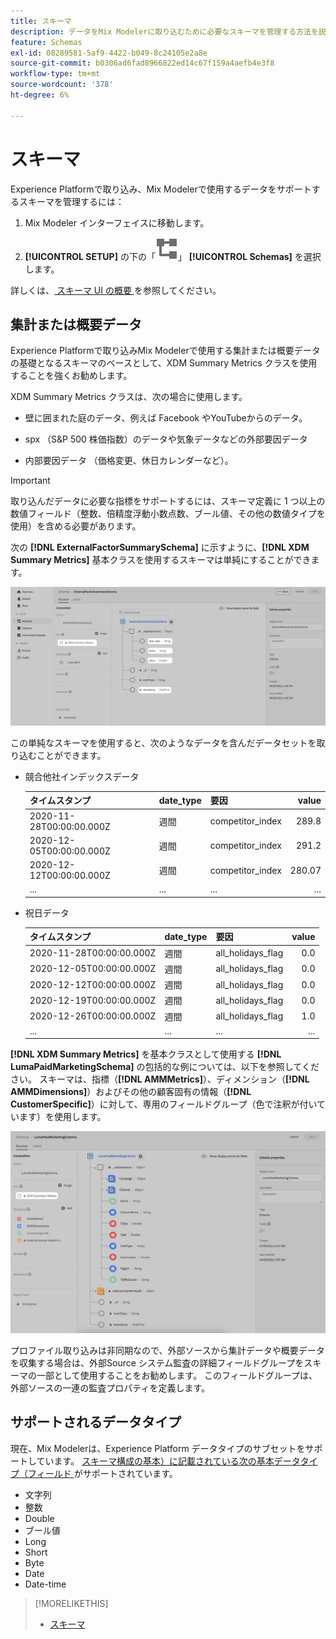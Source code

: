 ```yaml
---
title: スキーマ
description: データをMix Modelerに取り込むために必要なスキーマを管理する方法を説明します。
feature: Schemas
exl-id: 08289581-5af9-4422-b049-8c24105e2a8e
source-git-commit: b0306ad6fad8966822ed14c67f159a4aefb4e3f8
workflow-type: tm+mt
source-wordcount: '378'
ht-degree: 6%

---
```


# スキーマ

Experience Platformで取り込み、Mix Modelerで使用するデータをサポートするスキーマを管理するには：

1. Mix Modeler インターフェイスに移動します。

1. **[!UICONTROL SETUP]** の下の「![ スキーマ ](/help/assets/icons/Schemas.svg)」 **[!UICONTROL Schemas]** を選択します。

詳しくは、[ スキーマ UI の概要 ](https://experienceleague.adobe.com/docs/experience-platform/xdm/ui/overview.htm?lang=ja) を参照してください。

## 集計または概要データ

Experience Platformで取り込みMix Modelerで使用する集計または概要データの基礎となるスキーマのベースとして、XDM Summary Metrics クラスを使用することを強くお勧めします。

XDM Summary Metrics クラスは、次の場合に使用します。

- 壁に囲まれた庭のデータ、例えば Facebook やYouTubeからのデータ。

- spx （S&amp;P 500 株価指数）のデータや気象データなどの外部要因データ

- 内部要因データ （価格変更、休日カレンダーなど）。

>[!IMPORTANT]
>
>取り込んだデータに必要な指標をサポートするには、スキーマ定義に 1 つ以上の数値フィールド（整数、倍精度浮動小数点数、ブール値、その他の数値タイプを使用）を含める必要があります。

次の **[!DNL ExternalFactorSummarySchema]** に示すように、**[!DNL XDM Summary Metrics]** 基本クラスを使用するスキーマは単純にすることができます。

![ 外部要因スキーマ ](/help/assets/external-factors-schema.png)

この単純なスキーマを使用すると、次のようなデータを含んだデータセットを取り込むことができます。

- 競合他社インデックスデータ

  | タイムスタンプ | date_type | 要因 | value |
  |---|---|---|--:|
  | 2020-11-28T00:00:00.000Z | 週間 | competitor_index | 289.8 |
  | 2020-12-05T00:00:00.000Z | 週間 | competitor_index | 291.2 |
  | 2020-12-12T00:00:00.000Z | 週間 | competitor_index | 280.07 |
  | ... | ... | ... | ... |

- 祝日データ

  | タイムスタンプ | date_type | 要因 | value |
  |---|---|---|--:|
  | 2020-11-28T00:00:00.000Z | 週間 | all_holidays_flag | 0.0 |
  | 2020-12-05T00:00:00.000Z | 週間 | all_holidays_flag | 0.0 |
  | 2020-12-12T00:00:00.000Z | 週間 | all_holidays_flag | 0.0 |
  | 2020-12-19T00:00:00.000Z | 週間 | all_holidays_flag | 0.0 |
  | 2020-12-26T00:00:00.000Z | 週間 | all_holidays_flag | 1.0 |
  | ... | ... | ... | ... |


**[!DNL XDM Summary Metrics]** を基本クラスとして使用する **[!DNL LumaPaidMarketingSchema]** の包括的な例については、以下を参照してください。 スキーマは、指標（**[!DNL AMMMetrics]**）、ディメンション（**[!DNL AMMDimensions]**）およびその他の顧客固有の情報（**[!DNL CustomerSpecific]**）に対して、専用のフィールドグループ（色で注釈が付いています）を使用します。

![ 概要スキーマ ](/help/assets/summary-schema.png)

プロファイル取り込みは非同期なので、外部ソースから集計データや概要データを収集する場合は、外部Source システム監査の詳細フィールドグループをスキーマの一部として使用することをお勧めします。 このフィールドグループは、外部ソースの一連の監査プロパティを定義します。


## サポートされるデータタイプ

現在、Mix Modelerは、Experience Platform データタイプのサブセットをサポートしています。 [ スキーマ構成の基本）に記載されている次の基本データタイプ（フィールド ](https://experienceleague.adobe.com/docs/experience-platform/xdm/schema/composition.html?lang=en#data-type) がサポートされています。

- 文字列
- 整数
- Double
- ブール値
- Long
- Short
- Byte
- Date
- Date-time


>[!MORELIKETHIS]
>
>- [スキーマ](schemas.md)

